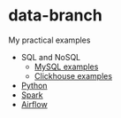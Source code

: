 # data-branch
 My practical examples
- SQL and NoSQL
    - [MySQL examples](https://github.com/ViktorKorolko/data-branch/blob/mysql/README.md)
    - [Clickhouse examples](https://github.com/ViktorKorolko/data-branch/blob/clickhouse/README.md)
- [Python](https://github.com/ViktorKorolko/data-branch/blob/python/README.md)
- [Spark](https://github.com/ViktorKorolko/data-branch/blob/spark/README.md)
- [Airflow](https://github.com/ViktorKorolko/data-branch/tree/airflow/README.md)
